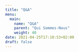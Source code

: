 ```yaml
---
title: "Q&A"
menu:
  main:
    name: "Q&A"
    parent: "Qui Sommes-Nous"
    weight: 40
date: 2021-04-25T17:10:53+02:00
draft: false
---
```


